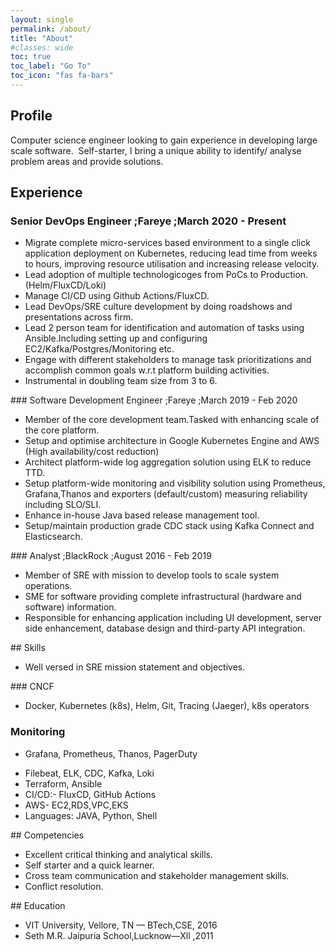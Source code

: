 ```yaml
---
layout: single
permalink: /about/
title: "About"
#classes: wide
toc: true
toc_label: "Go To"
toc_icon: "fas fa-bars"
---
```

## Profile
Computer science engineer looking to gain experience in developing large scale
software.&nbsp;
Self-starter, I bring a unique ability to identify/ analyse problem areas and provide
solutions.

## Experience
### Senior DevOps Engineer ;Fareye ;March 2020 - Present
  
<ul>
	<li>Migrate complete micro-services based environment to a single click application deployment on Kubernetes, reducing lead time from weeks to hours, improving resource utilisation and increasing release velocity.</li>
  	<li>  Lead adoption of multiple technologicoges from PoCs to Production.(Helm/FluxCD/Loki)</li>
	<li>  Manage CI/CD using Github Actions/FluxCD.</li>
	<li>  Lead DevOps/SRE culture development by doing roadshows and presentations across firm.</li>
	<li>  Lead 2 person team for identification and automation of tasks using Ansible.Including setting up and configuring EC2/Kafka/Postgres/Monitoring etc.</li>
	<li>  Engage with different stakeholders to manage task prioritizations and accomplish common goals w.r.t platform building activities.</li>
	<li>  Instrumental in doubling team size from 3 to 6.</li>
</ul>
### Software Development Engineer  ;Fareye ;March 2019 - Feb 2020
<ul>
	<li> Member of the core development team.Tasked with enhancing scale of the core platform.</li>
	<li> Setup and optimise architecture in Google Kubernetes Engine and AWS (High availability/cost reduction)</li>
	<li> Architect platform-wide log aggregation solution using ELK to reduce TTD.</li>
	<li> Setup platform-wide monitoring and visibility solution using Prometheus, Grafana,Thanos and exporters (default/custom) measuring reliability including SLO/SLI.</li>
	<li> Enhance in-house Java based release management tool.</li>
	<li> Setup/maintain production grade CDC stack using Kafka Connect and Elasticsearch.</li>
</ul>
### Analyst ;BlackRock ;August 2016 - Feb 2019
<ul>
	<li> Member of SRE with mission to develop tools to scale system operations.</li>
	<li> SME for software providing complete infrastructural (hardware and software) information.</li>
	<li> Responsible for enhancing application including UI development, server side enhancement, database design and third-party API integration.</li>
</ul>
## Skills
<ul>
	<li>Well versed in SRE mission statement and objectives.</li>
</ul>
### CNCF

  * Docker, Kubernetes (k8s), Helm, Git, Tracing (Jaeger), k8s operators
  
### Monitoring
  * Grafana, Prometheus, Thanos, PagerDuty
<ul>
 <li>Filebeat, ELK, CDC, Kafka, Loki</li>
 <li>Terraform, Ansible</li>
 <li>CI/CD:- FluxCD, GitHub Actions</li>
 <li>AWS- EC2,RDS,VPC,EKS</li>
 <li>Languages: JAVA, Python, Shell</li>
</ul>
## Competencies
<ul>
 <li> Excellent critical thinking and analytical skills.</li>
 <li> Self starter and a quick learner.</li>
 <li> Cross team communication and stakeholder management skills.</li>
 <li> Conflict resolution.</li>
</ul>
## Education
<ul>
  <li> VIT University, Vellore, TN — BTech,CSE, 2016</li>
  <li> Seth M.R. Jaipuria School,Lucknow—Xll ,2011</li>
</ul>
